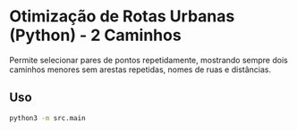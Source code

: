 # Otimização de Rotas Urbanas (Python) - 2 Caminhos

Permite selecionar pares de pontos repetidamente, mostrando sempre dois caminhos menores sem arestas repetidas, nomes de ruas e distâncias.

## Uso
```bash
python3 -m src.main
```
